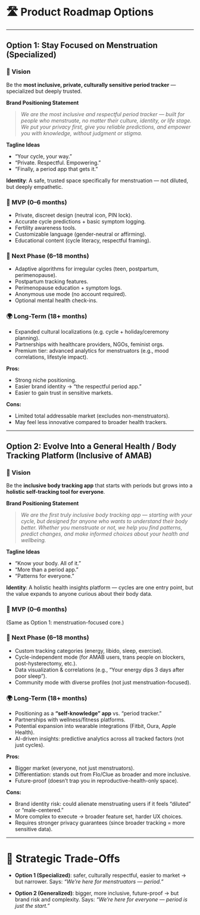 # 🛣️ Product Roadmap Options

---

## **Option 1: Stay Focused on Menstruation (Specialized)**

### 🎯 Vision

Be the **most inclusive, private, culturally sensitive period tracker** — specialized but deeply trusted.

**Brand Positioning Statement**

> *We are the most inclusive and respectful period tracker — built for people who menstruate, no matter their culture, identity, or life stage. We put your privacy first, give you reliable predictions, and empower you with knowledge, without judgment or stigma.*

**Tagline Ideas**

* “Your cycle, your way.”
* “Private. Respectful. Empowering.”
* “Finally, a period app that gets it.”

**Identity**: A safe, trusted space specifically for menstruation — not diluted, but deeply empathetic.

### 📍 MVP (0–6 months)

* Private, discreet design (neutral icon, PIN lock).
* Accurate cycle predictions + basic symptom logging.
* Fertility awareness tools.
* Customizable language (gender-neutral or affirming).
* Educational content (cycle literacy, respectful framing).

### 🚀 Next Phase (6–18 months)

* Adaptive algorithms for irregular cycles (teen, postpartum, perimenopause).
* Postpartum tracking features.
* Perimenopause education + symptom logs.
* Anonymous use mode (no account required).
* Optional mental health check-ins.

### 🌍 Long-Term (18+ months)

* Expanded cultural localizations (e.g. cycle + holiday/ceremony planning).
* Partnerships with healthcare providers, NGOs, feminist orgs.
* Premium tier: advanced analytics for menstruators (e.g., mood correlations, lifestyle impact).

**Pros:**

* Strong niche positioning.
* Easier brand identity → “the respectful period app.”
* Easier to gain trust in sensitive markets.

**Cons:**

* Limited total addressable market (excludes non-menstruators).
* May feel less innovative compared to broader health trackers.

---

## **Option 2: Evolve Into a General Health / Body Tracking Platform (Inclusive of AMAB)**

### 🎯 Vision

Be the **inclusive body tracking app** that starts with periods but grows into a **holistic self-tracking tool for everyone**.


**Brand Positioning Statement**

> *We are the first truly inclusive body tracking app — starting with your cycle, but designed for anyone who wants to understand their body better. Whether you menstruate or not, we help you find patterns, predict changes, and make informed choices about your health and wellbeing.*

**Tagline Ideas**

* “Know your body. All of it.”
* “More than a period app.”
* “Patterns for everyone.”

**Identity**: A holistic health insights platform — cycles are one entry point, but the value expands to anyone curious about their body data.

### 📍 MVP (0–6 months)

(Same as Option 1: menstruation-focused core.)

### 🚀 Next Phase (6–18 months)

* Custom tracking categories (energy, libido, sleep, exercise).
* Cycle-independent mode (for AMAB users, trans people on blockers, post-hysterectomy, etc.).
* Data visualization & correlations (e.g., “Your energy dips 3 days after poor sleep”).
* Community mode with diverse profiles (not just menstruation-focused).

### 🌍 Long-Term (18+ months)

* Positioning as a **“self-knowledge” app** vs. “period tracker.”
* Partnerships with wellness/fitness platforms.
* Potential expansion into wearable integrations (Fitbit, Oura, Apple Health).
* AI-driven insights: predictive analytics across all tracked factors (not just cycles).

**Pros:**

* Bigger market (everyone, not just menstruators).
* Differentiation: stands out from Flo/Clue as broader and more inclusive.
* Future-proof (doesn’t trap you in reproductive-health-only space).

**Cons:**

* Brand identity risk: could alienate menstruating users if it feels “diluted” or “male-centered.”
* More complex to execute → broader feature set, harder UX choices.
* Requires stronger privacy guarantees (since broader tracking = more sensitive data).

---

# 🔑 Strategic Trade-Offs

* **Option 1 (Specialized)**: safer, culturally respectful, easier to market → but narrower.
    Says: *“We’re here for menstruators — period.”*

* **Option 2 (Generalized)**: bigger, more inclusive, future-proof → but brand risk and complexity.
    Says: *“We’re here for everyone — period is just the start.”*
